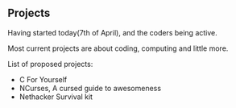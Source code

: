 ## Projects

Having started today(7th of April), and the coders being active.

Most current projects are about coding, computing and little more.

List of proposed projects:
- C For Yourself
- NCurses, A cursed guide to awesomeness
- Nethacker Survival kit


